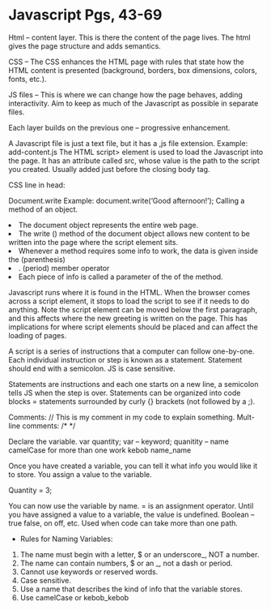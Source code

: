 # Javascript Pgs, 43-69 

<p> Html – content layer.  This is there the content of the page lives.  The html gives the page structure and adds semantics.

CSS – The CSS enhances the HTML page with rules that state how the HTML content is presented (background, borders, box dimensions, colors, fonts, etc.).

JS files – This is where we can change how the page behaves, adding interactivity.  Aim to keep as much of the Javascript as possible in separate files.

Each layer builds on the previous one – progressive enhancement. </p> 

<p> A Javascript file is just a text file, but it has a ,js file extension.  Example:  add-content.js
The HTML script> element is used to load the Javascript into the page.  It has an attribute called src, whose value is the path to the script you created.  Usually added just before the closing body tag. 
		
CSS line in head: <link rel=”stylesheet” href=”css/c01.css” />

<p>
Document.write	Example: document.write(‘Good afternoon!’);
Calling a method of an object.

 <li> The document object represents the entire web page.
 <li>The write () method of the document object allows new content to be written into the page where the script element sits.  
 <li> Whenever a method requires some info to work, the data is given inside the (parenthesis)
 <li>	. (period) member operator
 <li>	Each piece of info is called a parameter of the of the method. </li>
</p>

<p> Javascript runs where it is found in the HTML.  When the browser comes across a script element, it stops to load the script to see if it needs to do anything.  Note the script element can be moved below the first paragraph, and this affects where the new greeting is written on the page.  This has implications for where script elements should be placed and can affect the loading of pages.

A script is a series of instructions that a computer can follow one-by-one.  Each individual instruction or step is known as a statement.  Statement should end with a semicolon.  JS is case sensitive.  

Statements are instructions and each one starts on a new line, a semicolon tells JS when the step is over.  Statements can be organized into code blocks = statements surrounded by curly {} brackets (not followed by a ;). </p> 

<p>Comments: // This is my comment in my code to explain something.
Mult-line comments: /*     */

Declare the variable.
	var quantity; 
var – keyword; quanitity – name	camelCase for more than one work
					kebob name_name

Once you have created a variable, you can tell it what info you would like it to store.  You assign a value to the variable.

Quantity = 3;

You can now use the variable by name.  = is an assignment operator.  Until you have assigned a value to a variable, the value is undefined.
Boolean – true false, on off, etc.  Used when code can take more than one path.</p>

* Rules for Naming Variables:
1.  The name must begin with a letter, $ or an underscore_, NOT a number.
1.  The name can contain numbers, $ or an _, not a dash or period.
1.  Cannot use keywords or reserved words.
1.  Case sensitive.
1.  Use a name that describes the kind of info that the variable stores.
1.  Use camelCase or kebob_kebob
